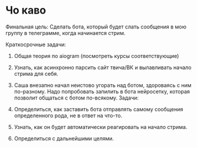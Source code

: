 # Чо каво

Финальная цель:
Сделать бота, который будет слать сообщения в мою группу в телеграмме, когда
начинается стрим.

Краткосрочные задачи:

1. Общая теория по aiogram (посмотреть курсы соответствующие)
2. Узнать, как асинхронно парсить сайт твича/ВК и вылавливать начало стрима для себя.
3. Саша внезапно начал неистово угорать над ботом, здороваясь с ним по-разному. Надо попробовать запилить в бота нейросетку, которая позволит общаться
с ботом по-всякому.
Задачи:

1. Определиться, как заставить бота отправлять самому сообщения
    определенного рода, не в ответ на что-то.
2. Узнать, как он будет автоматически реагировать на начало стрима.
3. Определиться с дальнейшими целями.
